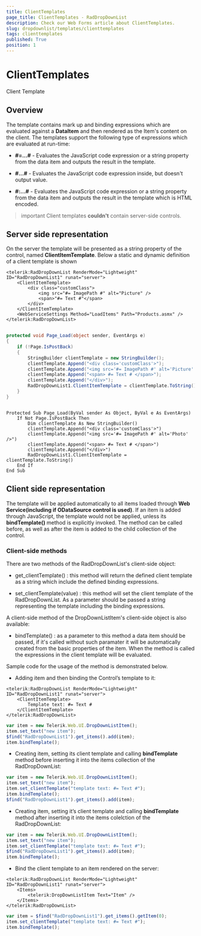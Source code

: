 ```yaml
---
title: ClientTemplates
page_title: ClientTemplates - RadDropDownList
description: Check our Web Forms article about ClientTemplates.
slug: dropdownlist/templates/clienttemplates
tags: clienttemplates
published: True
position: 1
---
```


# ClientTemplates



Client Template

## Overview

The template contains mark up and binding expressions which are evaluated against a **DataItem** and then rendered as the Item's content on the client. The templates support the following type of expressions which are evaluated at run-time:

* **#=...#** - Evaluates the JavaScript code expression or a string property from the data item and outputs the result in the template.

* **#...#** - Evaluates the JavaScript code expression inside, but doesn't output value.

* **#:...#** - Evaluates the JavaScript code expression or a string property from the data item and outputs the result in the template which is HTML encoded.

>important Client templates **couldn't** contain server-side controls.
>


## Server side representation

On the server the template will be presented as a string property of the control, named **ClientItemTemplate**. Below a static and dynamic definition of a client template is shown

````ASPNET
<telerik:RadDropDownList RenderMode="Lightweight" ID="RadDropDownList1" runat="server">           
	<ClientItemTemplate>
		<div class="customClass">
			<img src="#= ImagePath #" alt="Picture" />
			<span>"#= Text #"</span>
		</div>
	</ClientItemTemplate>       
	<WebServiceSettings Method="LoadItems" Path="Products.asmx" />
</telerik:RadDropDownList>
````





````C#
	
protected void Page_Load(object sender, EventArgs e)
{
	if (!Page.IsPostBack)
	{
		StringBuilder clientTemplate = new StringBuilder();
		clientTemplate.Append("<div class='customClass'>");
		clientTemplate.Append("<img src='#= ImagePath #' alt='Picture' />");
		clientTemplate.Append("<span> #= Text # </span>");
		clientTemplate.Append("</div>");
		RadDropDownList1.ClientItemTemplate = clientTemplate.ToString();
	}
}
````
````VB.NET
	
Protected Sub Page_Load(ByVal sender As Object, ByVal e As EventArgs)
	If Not Page.IsPostBack Then
		Dim clientTemplate As New StringBuilder()
		clientTemplate.Append("<div class='customClass'>")
		clientTemplate.Append("<img src='#= ImagePath #' alt='Photo' />")
		clientTemplate.Append("<span> #= Text # </span>")
		clientTemplate.Append("</div>")
		RadDropDownList1.ClientItemTemplate = clientTemplate.ToString()
	End If
End Sub
````


## Client side representation

The template will be applied automatically to all items loaded through **Web Service(including if ODataSource control is used)**. If an item is added through JavaScript, the template would not be applied, unless its **bindTemplate()** method is explicitly invoked. The method can be called before, as well as after the item is added to the child collection of the control.

### Client-side methods

There are two methods of the RadDropDownList's client-side object:

* get_clientTemplate() : this method will return the defined client template as a string which include the defined binding expressions.

* set_clientTemplate(value) : this method will set the client template of the RadDropDownList. As a parameter should be passed a string representing the template including the binding expressions.

A client-side method of the DropDownListItem's client-side object is also available:

* bindTemplate() : as a parameter to this method a data item should be passed, if it's called without such paramater it will be automatically created from the basic properties of the item. When the method is called the expressions in the client template will be evaluated.

Sample code for the usage of the method is demonstrated below.

* Adding item and then binding the Control’s template to it:

````ASPNET
<telerik:RadDropDownList RenderMode="Lightweight" ID="RadDropDownList1" runat="server">
	<ClientItemTemplate>
		Template text: #= Text #
	</ClientItemTemplate>
</telerik:RadDropDownList>
````



````JavaScript
var item = new Telerik.Web.UI.DropDownListItem();
item.set_text("new item");
$find("RadDropDownList1").get_items().add(item);
item.bindTemplate();
````



* Creating item, setting its client template and calling **bindTemplate** method before inserting it into the items collection of the RadDropDownList:

````JavaScript
var item = new Telerik.Web.UI.DropDownListItem();
item.set_text("new item");
item.set_clientTemplate("template text: #= Text #");
item.bindTemplate();
$find("RadDropDownList1").get_items().add(item);
````



* Creating item, setting it’s client template and calling **bindTemplate** method after inserting it into the items colelction of the RadDropDownList:

````JavaScript
var item = new Telerik.Web.UI.DropDownListItem();
item.set_text("new item");
item.set_clientTemplate("template text: #= Text #");
$find("RadDropDownList1").get_items().add(item);
item.bindTemplate();
````



* Bind the client template to an item rendered on the server:

````ASPNET
<telerik:RadDropDownList RenderMode="Lightweight" ID="RadDropDownList1" runat="server">
	<Items>
		<telerik:DropDownListItem Text="Item" />
	</Items>
</telerik:RadDropDownList>
````



````JavaScript
var item = $find("RadDropDownList1").get_items().getItem(0);
item.set_clientTemplate("template text: #= Text #");
item.bindTemplate();
````


